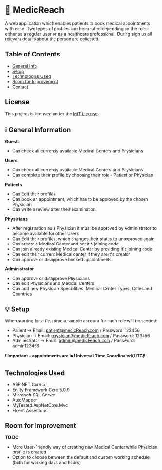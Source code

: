 # :hospital: MedicReach
A web application which enables patients to book medical appointments with ease. 
Two types of profiles can be created depending on the role - either as a regular user or as a healthcare professional. During sign up all relevant details about the person are collected.

## Table of Contents
* [General Info](#information_source-general-information)
* [Setup](#bulb-setup)
* [Technologies Used](#technologies-used)
* [Room for Improvement](#room-for-improvement)
* [Contact](#contact)

 ## License

This project is licensed under the [MIT License](LICENSE).


## :information_source: General Information

**Guests**
- Can check all currently available Medical Centers and Physicians

**Users**
- Can check all currently available Medical Centers and Physicians
- Can complete their profile by choosing their role - Patient or Physician

**Patients**
- Can Edit their profiles
- Can book an appointment, which has to be approved by the chosen Physician
- Can write a review after their examination

**Physicians**
- After registration as a Physician it must be approved by Administrator to become available for other Users
- Can Edit their profiles, which changes their status to unapproved again
- Can create a Medical Center and set it's joining code
- Can join already existing Medical Center by providing it's joining code
- Can edit their current Medical center if they are it's creator
- Can approve or disapprove booked appointments

**Administrator**
- Can approve or disapprove Physicians
- Can edit Physicians and Medical Centers
- Can add new Physician Specialities, Medical Center Types, Cities and Countries

## :bulb: Setup
When starting for a first time a sample account for each role will be seeded:
- Patient -> Email: patient@medicReach.com / Password: 123456 
- Physician -> Email: physician@medicReach.com / Password: 123456 
- Administrator -> Email: admin@medicReach.com / Password: admin123456 

**:heavy_exclamation_mark: Important - appointments are in Universal Time Coordinated(UTC)!**

## Technologies Used

- ASP.NET Core 5
- Entity Framework Core 5.0.9
- Microsoft SQL Server
- AutoMapper
- MyTested.AspNetCore.Mvc
- Fluent Assertions

## Room for Improvement

**TO DO:**
- More User-Friendly way of creating new Medical Center while Physician profile is created
- Option to choose between the default and custom working schedule (both for working days and hours)